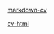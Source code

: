 [markdown-cv](https://nikkilake.github.io/rsschool-cv/cv)

[cv-html](https://nikkilake.github.io/rsschool-cv/)
